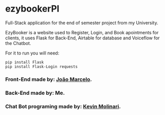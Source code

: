 # ezybookerPI
Full-Stack application for the end of semester project from my University.

EzyBooker is a website used to Register, Login, and Book apointments for clients, it uses Flask for Back-End, Airtable for database and Voiceflow for the Chatbot.

For it to run you will need:

```
pip install Flask
pip install Flask-Login requests
```


### Front-End made by: [João Marcelo](https://github.com/joaocampos03).
### Back-End made by: Me.
### Chat Bot programing made by: [Kevin Molinari](https://github.com/Kaymti).
